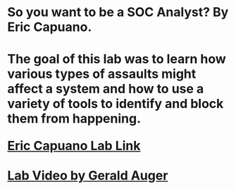 <h1>So you want to be a SOC Analyst? By Eric Capuano. <h1>

The goal of this lab was to learn how various types of assaults might affect a system and how to use a variety of tools to identify and block them from happening.

 [Eric Capuano Lab Link](https://blog.ecapuano.com/p/so-you-want-to-be-a-soc-analyst-intro?sd=pf) <br/>
 <br />
 [Lab Video by Gerald Auger](https://www.youtube.com/watch?v=oOzihldLz7U&t=421s) 



<!--
 ```diff
- text in red
+ text in green
! text in orange
# text in gray
@@ text in purple (and bold)@@
```
--!>


